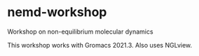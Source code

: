 # nemd-workshop

Workshop on non-equilibrium molecular dynamics

This workshop works with Gromacs 2021.3.
Also uses NGLview.

